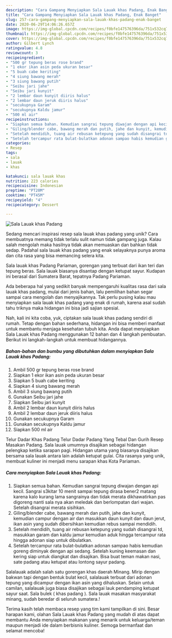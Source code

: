 ```yaml
---
description: "Cara Gampang Menyiapkan Sala Lauak khas Padang, Enak Banget"
title: "Cara Gampang Menyiapkan Sala Lauak khas Padang, Enak Banget"
slug: 257-cara-gampang-menyiapkan-sala-lauak-khas-padang-enak-banget
date: 2020-06-29T14:06:26.657Z
image: https://img-global.cpcdn.com/recipes/f0bfe147576396da/751x532cq70/sala-lauak-khas-padang-foto-resep-utama.jpg
thumbnail: https://img-global.cpcdn.com/recipes/f0bfe147576396da/751x532cq70/sala-lauak-khas-padang-foto-resep-utama.jpg
cover: https://img-global.cpcdn.com/recipes/f0bfe147576396da/751x532cq70/sala-lauak-khas-padang-foto-resep-utama.jpg
author: Gilbert Lynch
ratingvalue: 4.8
reviewcount: 3
recipeingredient:
- "500 gr tepung beras rose brand"
- "1 ekor ikan asin peda ukuran besar"
- "5 buah cabe keriting"
- "4 siung bawang merah"
- "3 siung bawang putih"
- "Seibu jari jahe"
- "Seibu jari kunyit"
- "2 lembar daun kunyit diiris halus"
- "2 lembar daun jeruk diiris halus"
- "secukupnya Garam"
- "secukupnya Kaldu jamur"
- "500 ml air"
recipeinstructions:
- "Siapkan semua bahan. Kemudian sangrai tepung diwajan dengan api kecil. Sangrai s3kitar 10 menit sampai tepung dirasa bener2 matang karena kalo kurang lama sangrainya dan tidak merata dikhawatirkan pas digoreng nanti sala nya akan meledak dan berlompatan dari wajan. Setelah disangrai merata sisihkan."
- "Giling/blender cabe, bawang merah dan putih, jahe dan kunyit, kemudian campur dengan air dan masukkan daun kunyit dan daun jerut, ikan asin yang sudah dibersihkan kemudian rebus sampai mendidih."
- "Setelah mendidih, tuang air rebusan ketepung yang sudah disangrai td, masukkan garam dan kaldu jamur kemudian aduk hingga tercampur rata hingga adonan siap untuk dibulatkan."
- "Setelah tercampur rata bulat-bulatkan adonan sampao habis kemudian goreng diminyak dengan api sedang. Setelah kuning keemasan dan kering siap untuk diangkat dan disajikan. Bisa buat teman makan nasi, sate padang atau ketupat atau lontong sayur padang."
categories:
- Resep
tags:
- sala
- lauak
- khas

katakunci: sala lauak khas 
nutrition: 223 calories
recipecuisine: Indonesian
preptime: "PT20M"
cooktime: "PT45M"
recipeyield: "4"
recipecategory: Dessert

---
```



![Sala Lauak khas Padang](https://img-global.cpcdn.com/recipes/f0bfe147576396da/751x532cq70/sala-lauak-khas-padang-foto-resep-utama.jpg)

Sedang mencari inspirasi resep sala lauak khas padang yang unik? Cara membuatnya memang tidak terlalu sulit namun tidak gampang juga. Kalau salah mengolah maka hasilnya tidak akan memuaskan dan bahkan tidak sedap. Padahal sala lauak khas padang yang enak selayaknya punya aroma dan cita rasa yang bisa memancing selera kita.

Sala lauak khas Padang Pariaman, gorengan yang terbuat dari ikan teri dan tepung beras. Sala lauak biasanya disantap dengan ketupat sayur. Kudapan ini berasal dari Sumatera Barat, tepatnya Padang Pariaman.

Ada beberapa hal yang sedikit banyak mempengaruhi kualitas rasa dari sala lauak khas padang, mulai dari jenis bahan, lalu pemilihan bahan segar sampai cara mengolah dan menyajikannya. Tak perlu pusing kalau mau menyiapkan sala lauak khas padang yang enak di rumah, karena asal sudah tahu triknya maka hidangan ini bisa jadi sajian spesial.


Nah, kali ini kita coba, yuk, ciptakan sala lauak khas padang sendiri di rumah. Tetap dengan bahan sederhana, hidangan ini bisa memberi manfaat untuk membantu menjaga kesehatan tubuh kita. Anda dapat menyiapkan Sala Lauak khas Padang menggunakan 12 bahan dan 4 langkah pembuatan. Berikut ini langkah-langkah untuk membuat hidangannya.

<!--inarticleads1-->

##### Bahan-bahan dan bumbu yang dibutuhkan dalam menyiapkan Sala Lauak khas Padang:

1. Ambil 500 gr tepung beras rose brand
1. Siapkan 1 ekor ikan asin peda ukuran besar
1. Siapkan 5 buah cabe keriting
1. Siapkan 4 siung bawang merah
1. Ambil 3 siung bawang putih
1. Gunakan Seibu jari jahe
1. Siapkan Seibu jari kunyit
1. Ambil 2 lembar daun kunyit diiris halus
1. Ambil 2 lembar daun jeruk diiris halus
1. Gunakan secukupnya Garam
1. Gunakan secukupnya Kaldu jamur
1. Siapkan 500 ml air


Telur Dadar Khas Padang Telur Dadar Padang Yang Tebal Dan Gurih Resep Masakan Padang. Sala lauak umumnya disajikan sebagai hidangan pelengkap ketika sarapan pagi. Hidangan utama yang biasanya disajikan bersama sala lauak antara lain adalah ketupat gulai. Cita rasanya yang unik, membuat kuliner ini menjadi menu sarapan khas Kota Pariaman. 

<!--inarticleads2-->

##### Cara menyiapkan Sala Lauak khas Padang:

1. Siapkan semua bahan. Kemudian sangrai tepung diwajan dengan api kecil. Sangrai s3kitar 10 menit sampai tepung dirasa bener2 matang karena kalo kurang lama sangrainya dan tidak merata dikhawatirkan pas digoreng nanti sala nya akan meledak dan berlompatan dari wajan. Setelah disangrai merata sisihkan.
1. Giling/blender cabe, bawang merah dan putih, jahe dan kunyit, kemudian campur dengan air dan masukkan daun kunyit dan daun jerut, ikan asin yang sudah dibersihkan kemudian rebus sampai mendidih.
1. Setelah mendidih, tuang air rebusan ketepung yang sudah disangrai td, masukkan garam dan kaldu jamur kemudian aduk hingga tercampur rata hingga adonan siap untuk dibulatkan.
1. Setelah tercampur rata bulat-bulatkan adonan sampao habis kemudian goreng diminyak dengan api sedang. Setelah kuning keemasan dan kering siap untuk diangkat dan disajikan. Bisa buat teman makan nasi, sate padang atau ketupat atau lontong sayur padang.


Salalauak adalah salah satu gorengan khas daerah Minang. Mirip dengan bakwan tapi dengan bentuk bulat kecil, salalauak terbuat dari adonan tepung yang dicampur dengan ikan asin yang dihaluskan. Selain untuk camilan, salalauak juga biasa disajikan sebagai lauk pendamping ketupat sayur saat. Sala bulek ( khas padang ). Sala lauak masakan masyarakat minang, sudah beredar di seluruh sumatera.! 

Terima kasih telah membaca resep yang tim kami tampilkan di sini. Besar harapan kami, olahan Sala Lauak khas Padang yang mudah di atas dapat membantu Anda menyiapkan makanan yang menarik untuk keluarga/teman maupun menjadi ide dalam berbisnis kuliner. Semoga bermanfaat dan selamat mencoba!
